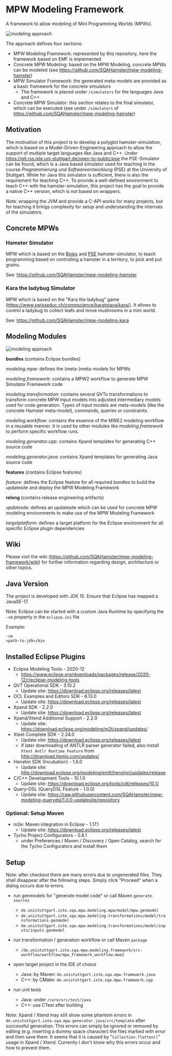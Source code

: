# MPW Modeling Framework

A framework to allow modeling of Mini Programming Worlds (MPWs).

![modeling approach](documentation/graphics/mdsd-approach.svg)

The approach defines four sections:

* MPW Modeling Framework: represented by this repository, here the framework based on EMF is implemented
* Concrete MPW Modeling: based on the MPW Modeling, concrete MPWs can be modeled (see https://github.com/SQAHamster/mpw-modeling-hamster)
* MPW Simulator Framework: the generated meta-models are provided as a basic framework for the concrete simulators
    * The framework is placed under `/simulators` for the languages Java and C++
* Concrete MPW Simulator: this section relates to the final simulator, which can be executed (see under `/simulators` of https://github.com/SQAHamster/mpw-modeling-hamster)

## Motivation

The motivation of this project is to develop a polyglot hamster-simulation, which is based on a Model-Driven-Engineering approach to allow the support of multiple target languages like Java and C++.
Under https://git.rss.iste.uni-stuttgart.de/open-to-public/pse the PSE-Simulator can be found, which is a Java based simulator used for teaching in the course _Programmierung und Softwareentwicklung_ (PSE) at the University of Stuttgart.
While for Java this simulator is sufficient, there is also the requirement for teaching C++.
To provide a well-defined environment to teach C++ with the hamster-simulation, this project has the goal to provide a native C++ version, which is not based on wrappers.

Note: wrapping the JVM and provide a C-API works for many projects, but for teaching it brings complexity for setup and understanding the internals of the simulators.

## Concrete MPWs

### Hamster Simulator

MPW which is based on the [Boles](https://www.java-hamster-modell.de/simulator.html) and [PSE](https://git.rss.iste.uni-stuttgart.de/open-to-public/pse) hamster-simulator, to teach programming
based on controlling a hamster in a territory, to pick and put grains.

See: https://github.com/SQAHamster/mpw-modeling-hamster

### Kara the ladybug Simulator

MPW which is based on the "Kara the ladybug" game (https://www.swisseduc.ch/compscience/karatojava/kara/).
It allows to control a ladybug to collect leafs and move mushrooms in a mini world.

See: https://github.com/SQAHamster/mpw-modeling-kara

## Modeling Modules

![modeling approach](documentation/graphics/modules.svg)

**bundles** (contains Eclipse bundles)

*modeling.mpw*: defines the (meta-)meta-models for MPWs

*modeling.framework*: contains a MPW2 workflow to generate MPW Simulator Framework code

*modeling.transformation*: contains several QVTo transformations to transform concrete MPW input models into adjusted intermediary models used for code generation. Types of input models are meta-models (like the concrete Hamster meta-model), commands, queries or constraints.

*modeling.workflow*: contains the essence of the MWE2 modeling workflow in a reusable manner. It is used by other modules like *modeling.framework* to perform specific workflow runs.

*modeling.generator.cpp*: contains Xpand templates for generating C++ source code

*modeling.generator.java*: contains Xpand templates for generating Java source code

**features** (contains Eclipse features)

*feature*: defines the Eclipse feature for all required bundles to build the updatesite and deploy the MPW Modeling Framework

**releng** (contains release engineering artifacts)

*updatesite*: defines an updatesite which can be used for concrete MPW modeling environments to make use of the MPW Modeling Framework

*targetplatform*: defines a target platform for the Eclipse environment for all specific Eclipse plugin dependencies

## Wiki

Please visit the wiki (https://github.com/SQAHamster/mpw-modeling-framework/wiki) for further information regarding design, architecture or other topics.

## Java Version

The project is developed with JDK 15. Ensure that Eclipse has mapped a JavaSE-17.

Note: Eclipse can be started with a custom Java Runtime by specifying the `-vm` property in the `eclipse.ini` file

Example: 
```
-vm
<path-to-jdk>/bin
```

## Installed Eclipse Plugins

* Eclipse Modeling Tools - 2020-12
    * https://www.eclipse.org/downloads/packages/release/2020-12/r/eclipse-modeling-tools
* QVT Operational SDK - 3.10.2
    * Update site: https://download.eclipse.org/releases/latest
* OCL Examples and Editors SDK - 6.13.0
    * Update site: https://download.eclipse.org/releases/latest
* Xpand SDK	- 2.2.0
    * Update site: https://download.eclipse.org/releases/latest
* Xpand/Xtend Additional Support - 2.2.0
    * Update site: https://download.eclipse.org/modeling/m2t/xpand/updates/
* Xtext Complete SDK - 2.24.0
    * Update site: https://download.eclipse.org/releases/latest
    * if later downloading of ANTLR parser generator failed, also install `Xtext Antlr Runtime Feature` from http://download.itemis.com/updates/
* Henshin SDK (Incubation) - 1.6.0
    * Update site: http://download.eclipse.org/modeling/emft/henshin/updates/release
* C/C++ Development Tools - 10.1.0
    * Update site: https://download.eclipse.org/tools/cdt/releases/10.1/
* Query-DSL (QueryDSL Feature - 1.0.0)
    * Update site: https://raw.githubusercontent.com/SQAHamster/mpw-modeling-querydsl/1.0.0-updatesite/repository

### Optional: Setup Maven

* m2e: Maven integration in Eclipse - 1.17.1
    * Update site: https://download.eclipse.org/releases/latest
* Tycho Project Configurators - 0.8.1
    * under Preferences / Maven / Discovery / Open Catalog, search for the Tycho Configurators and install them 

## Setup

Note: after checkout there are many errors due to ungenerated files. They shall disappear after the following steps.
Simply click "Proceed" when a dialog occurs due to errors.

* run genmodels for "generate model code" or call Maven `generate-sources`
    * `de.unistuttgart.iste.sqa.mpw.modeling.mpw/model/mpw.genmodel`
    * `de.unistuttgart.iste.sqa.mpw.modeling.transformations/model/transformations.genmodel`
    * `de.unistuttgart.iste.sqa.mpw.modeling.transformations/model/inputs/inputs.genmodel`

* run transformation / generation workflow or call Maven `package`
    * `/de.unistuttgart.iste.sqa.mpw.modeling.framework/src-workflow/workflow/mpw_framework_workflow.mwe2`

* open target project in the IDE of choice
    * Java: by Maven: `de.unistuttgart.iste.sqa.mpw.framework.java`
    * C++: by CMake: `de.unistuttgart.iste.sqa.mpw.framework.cpp`

* run unit tests
    * Java: under `/core/src/test/java`
    * C++: use CTest after building

Note: Xpand / Xtend may still show some phantom errors in `de.unistuttgart.iste.sqa.mpw.generator.java/src/template` after successful generation. This errors can simply be ignored or removed by editing (e.g. inserting a dummy space character) the files marked with error and then save them.
      It seems that it is caused by "`Collection.flatten()`" usage in Xpand / Xtend. Currently I don't know why this errors occur and how to prevent them.
